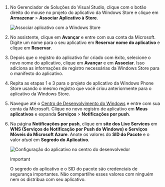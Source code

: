 
1. No Gerenciador de Soluções do Visual Studio, clique com o botão direito do mouse no projeto do aplicativo da Windows Store e clique em **Armazenar** > **Associar Aplicativo à Store**.

    ![Associar aplicativo com a Windows Store](./media/app-service-mobile-register-wns/notification-hub-associate-win8-app.png)
2. No assistente, clique em **Avançar** e entre com sua conta da Microsoft. Digite um nome para o seu aplicativo em **Reservar nome do aplicativo** e clique em **Reservar**.
3. Depois que o registro do aplicativo for criado com êxito, selecione o novo nome do aplicativo, clique em **Avançar** e em **Associar**. Isso adiciona as informações de registro necessárias da Windows Store para o manifesto do aplicativo.
4. Repita as etapas 1 e 3 para o projeto de aplicativo da Windows Phone Store usando o mesmo registro que você criou anteriormente para o aplicativo da Windows Store.  
5. Navegue até o [Centro de Desenvolvimento do Windows](https://dev.windows.com/en-us/overview) e entre com sua conta da Microsoft. Clique no novo registro de aplicativo em **Meus aplicativos** e expanda **Serviços** > **Notificações por push**.
6. Na página **Notificações por push**, clique em **site dos Live Services** em **WNS (Serviços de Notificação por Push do Windows) e Serviços Móveis do Microsoft Azure**. Anote os valores do **SID do Pacote** e o valor *atual* em **Segredo do Aplicativo**. 

    ![Configuração do aplicativo no centro do desenvolvedor](./media/app-service-mobile-register-wns/mobile-services-win8-app-push-auth.png)

   > [!IMPORTANT]
   > O segredo do aplicativo e o SID do pacote são credenciais de segurança importantes. Não compartilhe esses valores com ninguém nem os distribua com seu aplicativo.
   >
   >
